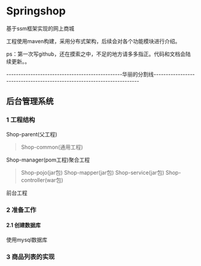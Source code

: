 # Springshop
基于ssm框架实现的网上商城

工程使用maven构建，采用分布式架构，后续会对各个功能模块进行介绍。

ps：第一次写github，还在摸索之中，不足的地方请多多指正。代码和文档会陆续更新。。

------------------------------------------------华丽的分割线------------------------------------------------------------------------

## 后台管理系统

### 1 工程结构

Shop-parent(父工程)
>Shop-common(通用工程)

Shop-manager(pom工程)聚合工程
>Shop-pojo(jar包)
>Shop-mapper(jar包)
>Shop-service(jar包)
>Shop-controller(war包)

前台工程


### 2 准备工作

#### 2.1 创建数据库
使用mysql数据库


### 3 商品列表的实现
